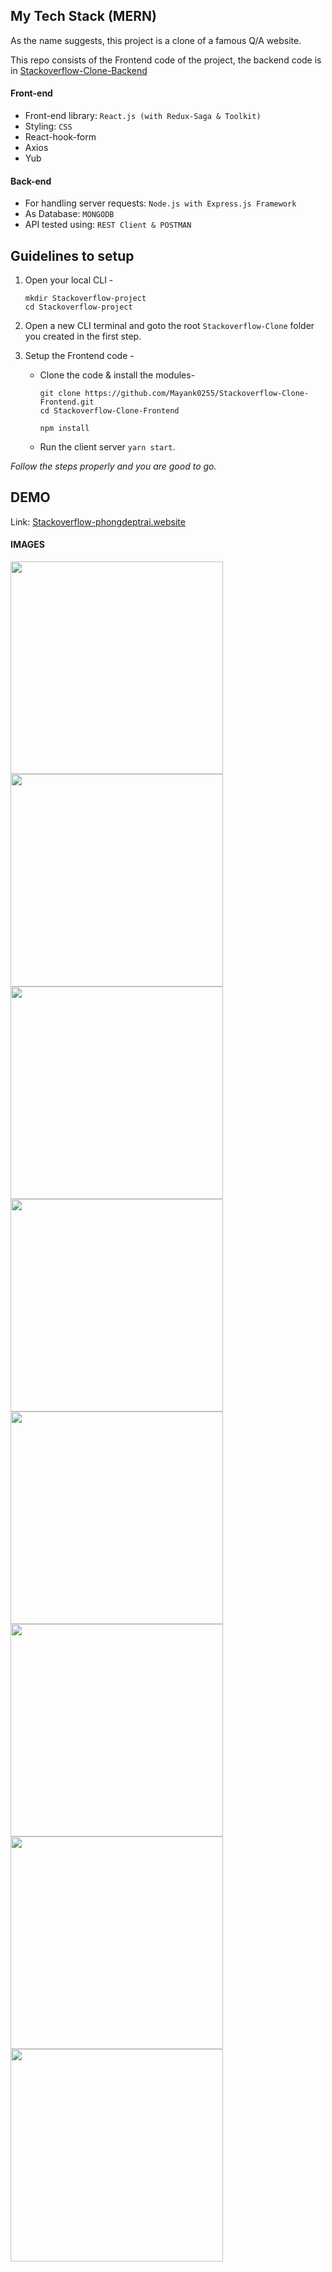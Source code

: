 ## My Tech Stack (MERN)

As the name suggests, this project is a clone of a famous Q/A website.

This repo consists of the Frontend code of the project, the backend code is in [Stackoverflow-Clone-Backend](https://github.com/phongvogit/stackoverflow-backend)

#### Front-end

- Front-end library: `React.js (with Redux-Saga & Toolkit)`
- Styling: `CSS`
- React-hook-form
- Axios
- Yub

#### Back-end

- For handling server requests: `Node.js with Express.js Framework`
- As Database: `MONGODB`
- API tested using: `REST Client & POSTMAN`

## Guidelines to setup

1. Open your local CLI -

   ```
   mkdir Stackoverflow-project
   cd Stackoverflow-project
   ```

2. Open a new CLI terminal and goto the root `Stackoverflow-Clone` folder you created in the first step.
3. Setup the Frontend code -

   - Clone the code & install the modules-

     ```
     git clone https://github.com/Mayank0255/Stackoverflow-Clone-Frontend.git
     cd Stackoverflow-Clone-Frontend

     npm install
     ```

   - Run the client server `yarn start`.

_Follow the steps properly and you are good to go._

## DEMO

Link: [Stackoverflow-phongdeptrai.website](https://serene-yalow-5f9d89.netlify.app/)

#### IMAGES

<img src="./demo/images/demo-1.png" width=340px /><img src="./demo/images/demo-2.png" width=340px /> <img src="./demo/images/demo-3.png" width=340px /><img src="./demo/images/demo-4.png" width=340px /> <img src="./demo/images/demo-5.png" width=340px /><img src="./demo/images/demo-7.png" width=340px /> <img src="./demo/images/demo-8.png" width=340px /><img src="./demo/images/demo-9.png" width=340px />
